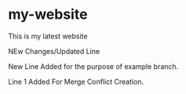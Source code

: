 # my-website
This is my latest website

NEw Changes/Updated Line

New Line Added for the purpose of example branch.

Line 1 Added For Merge Conflict Creation.
